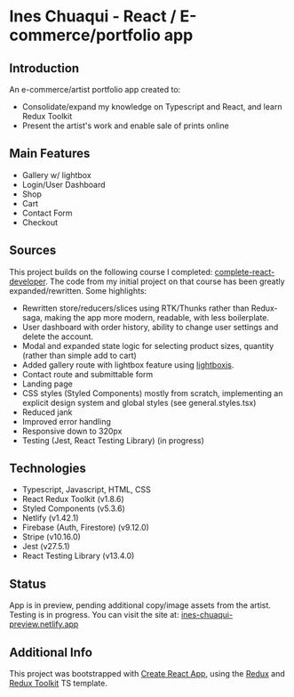 
# Ines Chuaqui - React / E-commerce/portfolio app

## Introduction

An e-commerce/artist portfolio app created to:
- Consolidate/expand my knowledge on Typescript and React, and learn Redux Toolkit
- Present the artist's work and enable sale of prints online

## Main Features

- Gallery w/ lightbox
- Login/User Dashboard
- Shop
- Cart
- Contact Form
- Checkout

## Sources

This project builds on the following course I completed: [complete-react-developer](https://www.udemy.com/course/complete-react-developer-zero-to-mastery/). The code from my initial project on that course has been greatly expanded/rewritten. Some highlights:

- Rewritten store/reducers/slices using RTK/Thunks rather than Redux-saga, making the app more modern, readable, with less boilerplate.
- User dashboard with order history, ability to change user settings and delete the account. 
- Modal and expanded state logic for selecting product sizes, quantity (rather than simple add to cart)
- Added gallery route with lightbox feature using [lightboxjs](https://github.com/silvia-odwyer/lightbox.js).
- Contact route and submittable form
- Landing page
- CSS styles (Styled Components) mostly from scratch, implementing an explicit design system and global styles (see general.styles.tsx)
- Reduced jank
- Improved error handling
- Responsive down to 320px
- Testing (Jest, React Testing Library) (in progress)

## Technologies

- Typescript, Javascript, HTML, CSS
- React Redux Toolkit (v1.8.6)
- Styled Components (v5.3.6)
- Netlify (v1.42.1)
- Firebase (Auth, Firestore) (v9.12.0)
- Stripe (v10.16.0)
- Jest (v27.5.1)
- React Testing Library (v13.4.0)

## Status

App is in preview, pending additional copy/image assets from the artist.
Testing is in progress.
You can visit the site at: [ines-chuaqui-preview.netlify.app](https://ines-chuaqui-preview.netlify.app/)

## Additional Info

This project was bootstrapped with [Create React App](https://github.com/facebook/create-react-app), using the [Redux](https://redux.js.org/) and [Redux Toolkit](https://redux-toolkit.js.org/) TS template.
